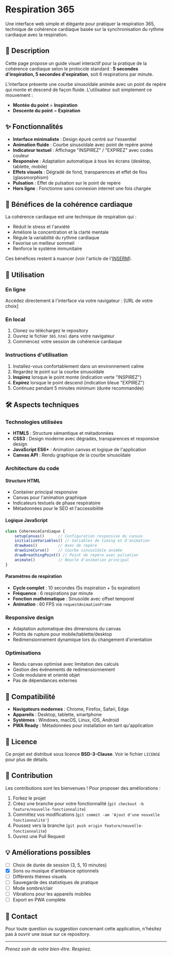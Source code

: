 # Respiration 365

Une interface web simple et élégante pour pratiquer la respiration 365, technique de cohérence cardiaque basée sur la synchronisation du rythme cardiaque avec la respiration.

## 📖 Description

Cette page propose un guide visuel interactif pour la pratique de la cohérence cardiaque selon le protocole standard : **5 secondes d'inspiration, 5 secondes d'expiration**, soit 6 respirations par minute.

L'interface présente une courbe sinusoïdale animée avec un point de repère qui monte et descend de façon fluide. L'utilisateur suit simplement ce mouvement :
- **Montée du point** = **Inspiration**
- **Descente du point** = **Expiration**

## ✨ Fonctionnalités

- **Interface minimaliste** : Design épuré centré sur l'essentiel
- **Animation fluide** : Courbe sinusoïdale avec point de repère animé
- **Indicateur textuel** : Affichage "INSPIREZ" / "EXPIREZ" avec codes couleur
- **Responsive** : Adaptation automatique à tous les écrans (desktop, tablette, mobile)
- **Effets visuels** : Dégradé de fond, transparences et effet de flou (glassmorphism)
- **Pulsation** : Effet de pulsation sur le point de repère
- **Hors ligne** : Fonctionne sans connexion internet une fois chargée

## 🎯 Bénéfices de la cohérence cardiaque

La cohérence cardiaque est une technique de respiration qui :
- Réduit le stress et l'anxiété
- Améliore la concentration et la clarté mentale
- Régule la variabilité du rythme cardiaque
- Favorise un meilleur sommeil
- Renforce le système immunitaire

Ces bénéfices restent à nuancer (voir l'article de l'[INSERM](https://presse.inserm.fr/canal-detox/la-coherence-cardiaque-une-technique-pour-ameliorer-sa-sante-vraiment/)).

## 🚀 Utilisation

### En ligne
Accédez directement à l'interface via votre navigateur : [URL de votre choix]

### En local
1. Clonez ou téléchargez le repository
2. Ouvrez le fichier `365.html` dans votre navigateur
3. Commencez votre session de cohérence cardiaque

### Instructions d'utilisation
1. Installez-vous confortablement dans un environnement calme
2. Regardez le point sur la courbe sinusoïdale
3. **Inspirez** lorsque le point monte (indication verte "INSPIREZ")
4. **Expirez** lorsque le point descend (indication bleue "EXPIREZ")
5. Continuez pendant 5 minutes minimum (durée recommandée)

## 🛠 Aspects techniques

### Technologies utilisées
- **HTML5** : Structure sémantique et métadonnées
- **CSS3** : Design moderne avec dégradés, transparences et responsive design
- **JavaScript ES6+** : Animation canvas et logique de l'application
- **Canvas API** : Rendu graphique de la courbe sinusoïdale

### Architecture du code

#### Structure HTML
- Container principal responsive
- Canvas pour l'animation graphique  
- Indicateurs textuels de phase respiratoire
- Métadonnées pour le SEO et l'accessibilité

#### Logique JavaScript
```javascript
class CoherenceCardiaque {
    setupCanvas()      // Configuration responsive du canvas
    initializeVariables() // Variables de timing et d'animation
    drawAxes()         // Axes de repère
    drawSineCurve()    // Courbe sinusoïdale animée
    drawBreathingPoint() // Point de repère avec pulsation
    animate()          // Boucle d'animation principal
}
```

#### Paramètres de respiration
- **Cycle complet** : 10 secondes (5s inspiration + 5s expiration)
- **Fréquence** : 6 respirations par minute
- **Fonction mathématique** : Sinusoïde avec offset temporel
- **Animation** : 60 FPS via `requestAnimationFrame`

### Responsive design
- Adaptation automatique des dimensions du canvas
- Points de rupture pour mobile/tablette/desktop
- Redimensionnement dynamique lors du changement d'orientation

### Optimisations
- Rendu canvas optimisé avec limitation des calculs
- Gestion des événements de redimensionnement
- Code modulaire et orienté objet
- Pas de dépendances externes

## 📱 Compatibilité

- **Navigateurs modernes** : Chrome, Firefox, Safari, Edge
- **Appareils** : Desktop, tablette, smartphone
- **Systèmes** : Windows, macOS, Linux, iOS, Android
- **PWA Ready** : Métadonnées pour installation en tant qu'application

## 📄 Licence

Ce projet est distribué sous licence **BSD-3-Clause**. Voir le fichier `LICENSE` pour plus de détails.

## 🤝 Contribution

Les contributions sont les bienvenues ! Pour proposer des améliorations :

1. Forkez le projet
2. Créez une branche pour votre fonctionnalité (`git checkout -b feature/nouvelle-fonctionnalite`)
3. Committez vos modifications (`git commit -am 'Ajout d'une nouvelle fonctionnalité'`)
4. Poussez vers la branche (`git push origin feature/nouvelle-fonctionnalite`)
5. Ouvrez une Pull Request

## 💡 Améliorations possibles

- [ ] Choix de durée de session (3, 5, 10 minutes)
- [X] Sons ou musique d'ambiance optionnels
- [ ] Différents thèmes visuels
- [ ] Sauvegarde des statistiques de pratique
- [ ] Mode sombre/clair
- [ ] Vibrations pour les appareils mobiles
- [ ] Export en PWA complète

## 📧 Contact

Pour toute question ou suggestion concernant cette application, n'hésitez pas à ouvrir une issue sur ce repository.

---

*Prenez soin de votre bien-être. Respirez.*
